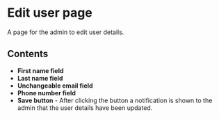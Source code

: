 # Edit user page

A page for the admin to edit user details.

## Contents

- **First name field**
- **Last name field**
- **Unchangeable email field**
- **Phone number field**
- **Save button** - After clicking the button a notification is shown to the admin that the user details have been updated.